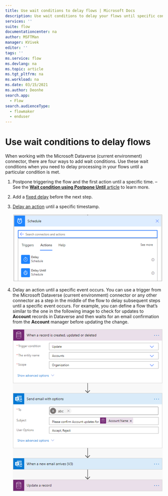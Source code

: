 ```yaml
---
title: Use wait conditions to delay flows | Microsoft Docs
description: Use wait conditions to delay your flows until specific conditions are met.
services: ''
suite: flow
documentationcenter: na
author: MSFTMan
manager: KVivek
editor: ''
tags: ''
ms.service: flow
ms.devlang: na
ms.topic: article
ms.tgt_pltfrm: na
ms.workload: na
ms.date: 03/15/2021
ms.author: Deonhe
search.app: 
  - Flow
search.audienceType: 
  - flowmaker
  - enduser
---
```


# Use wait conditions to delay flows

When working with the Microsoft Dataverse (current environment) connector, there
are four ways to add wait conditions. Use these wait conditions when you need to
delay processing in your flows until a particular condition is met.

1.  Postpone triggering the flow and the first action until a specific time.
    – See the [**Wait condition using Postpone Until** article](./create-update-delete-trigger.md#wait-condition-using-postpone-until) to learn more.

2.  Add a [fixed delay](https://docs.microsoft.com/power-automate/ui-flows/edit-desktop#add-a-delay)
    before the next step.

3.  [Delay an action](https://docs.microsoft.com/power-automate/ui-flows/edit-desktop#add-a-delay)
    until a specific timestamp.

    ![Delay actions](../media/wait-conditions/dff6f3bc845cae8be3c69632d6857767.png)

4.  Delay an action until a specific event occurs. You can use a trigger from the Microsoft Dataverse (current environment) connector or any other connector as a step in the middle of the flow to delay subsequent steps until a specific event occurs. For example, you can define a flow that’s similar to the one in the following image to check for updates to **Account** records in Dataverse and then waits for an email confirmation from the **Account** manager before updating the change.


    <!--Todo update image tip1-->
    ![Flow to update records](../media/wait-conditions/167b1ddc16786f5cf72113635f5779d8.png)







